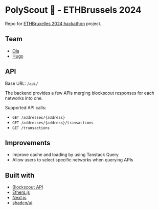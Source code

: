 # PolyScout 🔗 - ETHBrussels 2024

Repo for [ETHBruxelles 2024 hackathon](https://ethglobal.com/events/brussels) project.

## Team

- [Ola](https://github.com/omaliszewska)
- [Hugo](https://github.com/Hugoo)

## API

Base URL: `/api/`

The backend provides a few APIs merging blockscout responses for each networks into one.

Supported API calls:

- `GET /addresses/{address}`
- `GET /addresses/{address}/transactions`
- `GET /transactions`

## Improvements

- Improve cache and loading by using Tanstack Query
- Allow users to select specific networks when querying APIs

## Built with

- [Blockscout API](https://docs.blockscout.com/for-users/api)
- [Ethers.js](https://docs.ethers.org/v6/)
- [Next.js](https://nextjs.org/)
- [shadcn/ui](https://ui.shadcn.com/)

